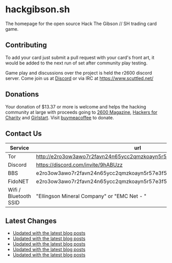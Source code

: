 # hackgibson.sh
The homepage for the open source Hack The Gibson // SH trading card game.


## Contributing

To add your card just submit a pull request with your card's front art, it would be added to the next run of set after community play testing.

Game play and discussions over the project is held the r2600 discord server. Come join us at [Discord](https://discord.com/invite/9hABUzz) or via IRC at https://www.scuttled.net/


## Donations

Your donation of $13.37 or more is welcome and helps the hacking community at large with proceeds going to [2600 Magazine](https://2600.com/), [Hackers for Charity](https://hackersforcharity.org) and [Girlstart](https://girlstart.org).  Visit [buymeacoffee](https://www.buymeacoffee.com/hackgibson.sh) to donate.


## Contact Us

Service | url
-|-
Tor | http://e2ro3ow3awo7r2favn24n65ycc2qmzkoayn5r57e3f56nvjwdcgg32ad.onion
Discord | https://discord.com/invite/9hABUzz
BBS | e2ro3ow3awo7r2favn24n65ycc2qmzkoayn5r57e3f56nvjwdcgg32ad.onion:23
FidoNET | e2ro3ow3awo7r2favn24n65ycc2qmzkoayn5r57e3f56nvjwdcgg32ad.onion:24554
Wifi / Bluetooth SSID | "Ellingson Mineral Company" or "EMC Net - <fidonet address>"

## Latest Changes
<!-- BLOG-POST-LIST:START -->
- [Updated with the latest blog posts](https://github.com/DFW2600/hackgibson.sh/commit/690b3f684af489dc45c81bf9df65de19fa66f441)
- [Updated with the latest blog posts](https://github.com/DFW2600/hackgibson.sh/commit/54286266922b4840bf2b1f3adaba1ac81bd8b59f)
- [Updated with the latest blog posts](https://github.com/DFW2600/hackgibson.sh/commit/d9a1b6afc4d898f7b13e51ab05a75fd3c086eef0)
- [Updated with the latest blog posts](https://github.com/DFW2600/hackgibson.sh/commit/e2a53a12419002a6b07ba57b5b46ac91e587dc0e)
- [Updated with the latest blog posts](https://github.com/DFW2600/hackgibson.sh/commit/03e4dbb521d23fac6be35871d8eeb6092bfc7216)
<!-- BLOG-POST-LIST:END -->
